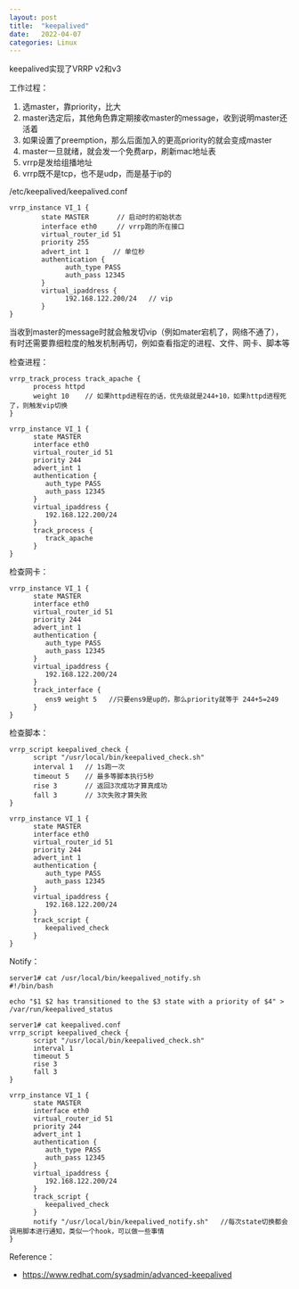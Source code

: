 ```yaml
---
layout: post
title:  "keepalived"
date:   2022-04-07
categories: Linux
---
```


keepalived实现了VRRP v2和v3

工作过程：

1. 选master，靠priority，比大
2. master选定后，其他角色靠定期接收master的message，收到说明master还活着
3. 如果设置了preemption，那么后面加入的更高priority的就会变成master
4. master一旦就绪，就会发一个免费arp，刷新mac地址表
5. vrrp是发给组播地址
6. vrrp既不是tcp，也不是udp，而是基于ip的

/etc/keepalived/keepalived.conf

```
vrrp_instance VI_1 {
        state MASTER       // 启动时的初始状态
        interface eth0     // vrrp跑的所在接口
        virtual_router_id 51
        priority 255
        advert_int 1      // 单位秒
        authentication {
              auth_type PASS
              auth_pass 12345
        }
        virtual_ipaddress {
              192.168.122.200/24   // vip
        }
}
```

当收到master的message时就会触发切vip（例如mater宕机了，网络不通了），有时还需要靠细粒度的触发机制再切，例如查看指定的进程、文件、网卡、脚本等

检查进程：

```
vrrp_track_process track_apache { 
      process httpd
      weight 10    // 如果httpd进程在的话，优先级就是244+10，如果httpd进程死了，则触发vip切换
}

vrrp_instance VI_1 {
      state MASTER
      interface eth0
      virtual_router_id 51
      priority 244
      advert_int 1
      authentication {
         auth_type PASS
         auth_pass 12345
      }
      virtual_ipaddress {
         192.168.122.200/24
      }
      track_process {
         track_apache
      }
}
```

检查网卡：

```
vrrp_instance VI_1 {
      state MASTER
      interface eth0
      virtual_router_id 51
      priority 244
      advert_int 1
      authentication {
         auth_type PASS
         auth_pass 12345
      }
      virtual_ipaddress {
         192.168.122.200/24
      }
      track_interface {
         ens9 weight 5   //只要ens9是up的，那么priority就等于 244+5=249
      }
}
```

检查脚本：

```
vrrp_script keepalived_check {
      script "/usr/local/bin/keepalived_check.sh"
      interval 1   // 1s跑一次
      timeout 5    // 最多等脚本执行5秒
      rise 3       // 返回3次成功才算真成功
      fall 3       // 3次失败才算失败
}

vrrp_instance VI_1 {
      state MASTER
      interface eth0
      virtual_router_id 51
      priority 244
      advert_int 1
      authentication {
         auth_type PASS
         auth_pass 12345
      }
      virtual_ipaddress {
         192.168.122.200/24
      }
      track_script {
         keepalived_check
      }
}
```

Notify：

```
server1# cat /usr/local/bin/keepalived_notify.sh
#!/bin/bash

echo "$1 $2 has transitioned to the $3 state with a priority of $4" > /var/run/keepalived_status

server1# cat keepalived.conf
vrrp_script keepalived_check {
      script "/usr/local/bin/keepalived_check.sh"
      interval 1
      timeout 5
      rise 3
      fall 3
}

vrrp_instance VI_1 {
      state MASTER
      interface eth0
      virtual_router_id 51
      priority 244
      advert_int 1
      authentication {
         auth_type PASS
         auth_pass 12345
      }
      virtual_ipaddress {
         192.168.122.200/24
      }
      track_script {
         keepalived_check
      }
      notify "/usr/local/bin/keepalived_notify.sh"   //每次state切换都会调用脚本进行通知，类似一个hook，可以做一些事情
}
```


Reference：

- https://www.redhat.com/sysadmin/advanced-keepalived
